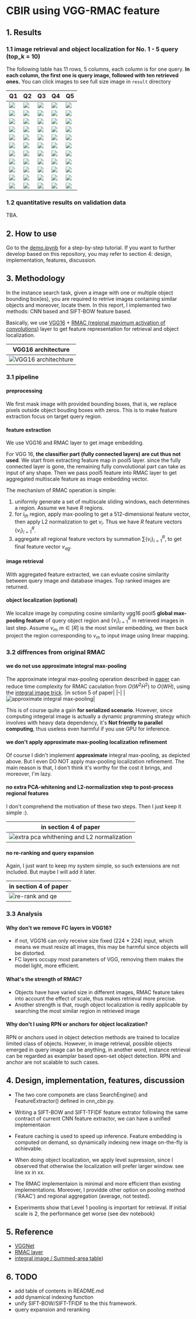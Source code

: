 # CBIR using VGG-RMAC feature



## 1. Results

### 1.1 image retrieval and object localization for No. 1 - 5 query (top_k = 10)

The following table has 11 rows, 5 columns, each column is for one query. **In each column, the first one is query image, followed with ten retrieved ones.**
You can click images to see full size image in `result` directory

| Q1 | Q2 | Q3 | Q4 | Q5 |
| - | - | - | - | - |
| ![](result/Q1/match_top_0.png) | ![](result/Q2/match_top_0.png) | ![](result/Q3/match_top_0.png) | ![](result/Q4/match_top_0.png) | ![](result/Q5/match_top_0.png) |
| ![](result/Q1/match_top_1.png) | ![](result/Q2/match_top_1.png) | ![](result/Q3/match_top_1.png) | ![](result/Q4/match_top_1.png) | ![](result/Q5/match_top_1.png) |
| ![](result/Q1/match_top_2.png) | ![](result/Q2/match_top_2.png) | ![](result/Q3/match_top_2.png) | ![](result/Q4/match_top_2.png) | ![](result/Q5/match_top_2.png) |
| ![](result/Q1/match_top_3.png) | ![](result/Q2/match_top_3.png) | ![](result/Q3/match_top_3.png) | ![](result/Q4/match_top_3.png) | ![](result/Q5/match_top_3.png) |
| ![](result/Q1/match_top_4.png) | ![](result/Q2/match_top_4.png) | ![](result/Q3/match_top_4.png) | ![](result/Q4/match_top_4.png) | ![](result/Q5/match_top_4.png) |
| ![](result/Q1/match_top_5.png) | ![](result/Q2/match_top_5.png) | ![](result/Q3/match_top_5.png) | ![](result/Q4/match_top_5.png) | ![](result/Q5/match_top_5.png) |
| ![](result/Q1/match_top_6.png) | ![](result/Q2/match_top_6.png) | ![](result/Q3/match_top_6.png) | ![](result/Q4/match_top_6.png) | ![](result/Q5/match_top_6.png) |
| ![](result/Q1/match_top_7.png) | ![](result/Q2/match_top_7.png) | ![](result/Q3/match_top_7.png) | ![](result/Q4/match_top_7.png) | ![](result/Q5/match_top_7.png) |
| ![](result/Q1/match_top_8.png) | ![](result/Q2/match_top_8.png) | ![](result/Q3/match_top_8.png) | ![](result/Q4/match_top_8.png) | ![](result/Q5/match_top_8.png) |
| ![](result/Q1/match_top_9.png) | ![](result/Q2/match_top_9.png) | ![](result/Q3/match_top_9.png) | ![](result/Q4/match_top_9.png) | ![](result/Q5/match_top_9.png) |
| ![](result/Q1/match_top_10.png) | ![](result/Q2/match_top_10.png) | ![](result/Q3/match_top_10.png) | ![](result/Q4/match_top_10.png) | ![](result/Q5/match_top_10.png) |

### 1.2 quantitative results on validation data

TBA.


## 2. How to use

Go to the [demo.ipynb](https://github.com/rayleizhu/CNN-CBIR/blob/master/Demo.ipynb) for a step-by-step tutorial. 
If you want to further develop based on this repository, you may refer to section 4:  design, implementation, features, discussion.


## 3. Methodology

In the instance search task, given a image with one or multiple object bounding box(es), you are required to retrive images containing similar objects and moreover, locate them. In this report, I implemented two methods:  CNN based and SIFT-BOW feature based. 

Basically, we use [VGG16](https://arxiv.org/pdf/1409.1556.pdf) + [RMAC (regional maximum activation of convolutions)](https://arxiv.org/pdf/1511.05879.pdf) layer to get feature representation for retrieval and object localization.

| VGG16 architecture |
|-|
|![VGG16 architechture](assets/VGG16-architecture-16.png "VGG16 architechture")|

### 3.1 pipeline

#### preprocessing
We first mask image with provided bounding boxes, that is, we replace pixels outside object bouding boxes with zeros. This is to make feature extraction focus on target query region.

#### feature extraction
We use VGG16 and RMAC layer to get image embedding.

For VGG 16, **the classifier part (fully connected layers) are cut thus not used**. We start from extracting feature map in pool5 layer. since the fully connected layer is gone, the remaining fully convolutional part can take as input of any shape. Then we pass pool5 feature into RMAC layer to get aggregated multiscale feature as image embedding vector.

The mechanism of RMAC operation is simple:
1. uniformly generate a set of multiscale sliding windows, each determines a region. Assume we have $R$ regions.
2. for $i_{th}$ region, apply max-pooling to get a 512-dimensional feature vector, then apply L2 normalization to get  $v_{i}$. Thus we have $R$ feature vectors $\{ v_{i} \}_{i=1}^R$.
3. aggregate all regional feature vectors by summation $\sum\{ v_{i} \}_{i=1}^R$, to get final feature vector $v_{ag}$.

#### image retrieval
With aggregated feature extracted, we can evluate cosine similarity between query image and database images. Top ranked images are returned.

#### object localization (optional)
We localize image by computing cosine similarity vgg16 pool5  **global max-pooling feature** of query object region and $\{ v_{i} \}_{i=1}^R$ in retrieved images in last step. Assume $v_m, m \in [R]$ is the most similar embedding, we then back project the region corresponding to $v_m$ to input image using linear mapping.


### 3.2 diffrences from original RMAC

#### we do not use approximate integral max-pooling

The approximate integral max-pooling operation described in [paper](https://arxiv.org/pdf/1511.05879.pdf) can reduce time complexity for RMAC caculation from $O(W^2 \dot H^2)$ to $O(W \dot H)$, using the [integral image trick](https://en.wikipedia.org/wiki/Summed-area_table). 
|in sction 5 of paper|
|-|
|![approximate integral max-pooling](assets/approximated_max_pooling.png)|

This is of course quite a gain **for serialized scenario**. However, since computing integeral image is actually a dynamic prgramming strategy which involves with heavy data dependency, it's **Not friently to parallel computing**, thus useless even harmful if you use GPU for inference.

#### we don't apply approximate max-pooling localization refinement

Of course I didn't implement **approximate** integral max-pooling, as depicted above. But I even DO NOT apply max-pooling localization refinement. The main reason is that, I don't think it's worthy for the cost it brings, and moreover, I'm lazy. 

#### no extra PCA-whitening  and L2-normalization step to post-process regional features

I don't comprehend the motivation of these two steps. Then I just keep it simple :).

|in section 4 of paper|
|-|
|![extra pca whithening and L2 normalization](assets/pca_l2.png)|

#### no re-ranking and query expansion

Again, I just want to keep my system simple, so such extensions are not included. But maybe I will add it later.

|in section 4 of paper|
|-|
|![re-rank and qe](assets/rerank_qe.png)|


### 3.3 Analysis

#### Why don't we remove FC layers in VGG16?
* if not, VGG16 can only receive size fixed (224 * 224) input, which means we must resize all images, this may be harmful since objects will be distorted.
* FC layers occupy most parameters of VGG, removing them makes the model light, more efficient.

#### What's the strength of RMAC?
* Objects have have varied size in different images, RMAC feature takes into account the effect of scale, thus makes retrieval more precise.
* Another strength is that, rough object localization is redily applicable by searching the most similar region in retrieved image

#### Why don't I using RPN or anchors for object localization?
RPN or anchors used in object detection methods are trained to localize limited class of objects. However, in image retrieval, possible objects emerged in query image can be anything, in another word, instance retrieval can be regarded as examplar based open-set object detection. RPN and anchor are not scalable to such cases.



## 4.  Design, implementation, features, discussion

* The two core componets are class SearchEngine() and FeatureExtractor() defined in cnn_cbir.py. 

* Writing a SIFT-BOW and SIFT-TFIDF feature extrator following the same contract of current CNN feature extractor, we can have a unified implementaion

* Feature caching is used to speed up inference. Feature embedding is computed on demand, so dynamically indexing new image on-the-fly is achievable.

* When doing object localization, we apply level supression, since I observed that otherwise the localization will prefer larger window. see line xx in xx.

* The RMAC implementaion is minimal and more efficient than existing implementations. Moreover, I providde other option on pooling method ('RAAC') and regional aggregation (average, not tested).

* Experiments show that Level 1 pooling is important for retrieval. If initial scale is 2, the performance get worse (see dev notebook)



## 5.  Reference

* [VGGNet](https://arxiv.org/pdf/1409.1556.pdf)
* [RMAC layer](https://arxiv.org/pdf/1511.05879.pdf)
* [integral image / Summed-area table](https://en.wikipedia.org/wiki/Summed-area_table))


## 6. TODO

* add table of contents in README.md
* add dynamical indexing function
* unify SIFT-BOW/SIFT-TFIDF to the this framework.
* query expansion and reranking

